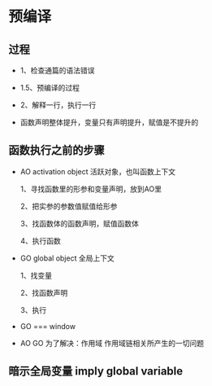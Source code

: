 # 预编译

## 过程

- 1、检查通篇的语法错误

- 1.5、预编译的过程

- 2、解释一行，执行一行

- 函数声明整体提升，变量只有声明提升，赋值是不提升的

## 函数执行之前的步骤

- AO activation object 活跃对象，也叫函数上下文

  1、寻找函数里的形参和变量声明，放到AO里

  2、把实参的参数值赋值给形参

  3、找函数体的函数声明，赋值函数体

  4、执行函数

- GO global object 全局上下文

  1、找变量

  2、找函数声明

  3、执行

- GO === window

- AO GO 为了解决：作用域 作用域链相关所产生的一切问题

## 暗示全局变量 imply global variable
